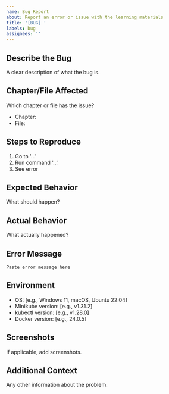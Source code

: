 ```yaml
---
name: Bug Report
about: Report an error or issue with the learning materials
title: '[BUG] '
labels: bug
assignees: ''
---
```


## Describe the Bug
A clear description of what the bug is.

## Chapter/File Affected
Which chapter or file has the issue?
- Chapter: 
- File: 

## Steps to Reproduce
1. Go to '...'
2. Run command '...'
3. See error

## Expected Behavior
What should happen?

## Actual Behavior
What actually happened?

## Error Message
```
Paste error message here
```

## Environment
- OS: [e.g., Windows 11, macOS, Ubuntu 22.04]
- Minikube version: [e.g., v1.31.2]
- kubectl version: [e.g., v1.28.0]
- Docker version: [e.g., 24.0.5]

## Screenshots
If applicable, add screenshots.

## Additional Context
Any other information about the problem.
